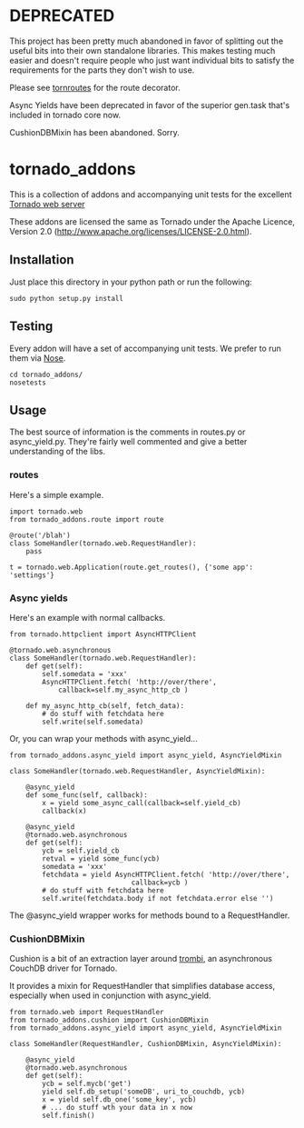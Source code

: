 
# DEPRECATED

This project has been pretty much abandoned in favor of splitting out the
useful bits into their own standalone libraries.  This makes testing much
easier and doesn't require people who just want individual bits to satisfy the
requirements for the parts they don't wish to use.

Please see [tornroutes](http://github.com/nod/tornroutes) for the route
decorator.

Async Yields have been deprecated in favor of the superior gen.task that's
included in tornado core now.

CushionDBMixin has been abandoned.  Sorry.


# tornado_addons

This is a collection of addons and accompanying unit tests for the excellent
[Tornado web server](http://www.tornadoweb.org/)

These addons are licensed the same as Tornado under the Apache Licence,
Version 2.0 (http://www.apache.org/licenses/LICENSE-2.0.html).

## Installation

Just place this directory in your python path or run the following:

    sudo python setup.py install

## Testing

Every addon will have a set of accompanying unit tests.  We prefer to run them
via [Nose](http://code.google.com/p/python-nose/).

    cd tornado_addons/
    nosetests

## Usage

The best source of information is the comments in routes.py or async_yield.py.
They're fairly well commented and give a better understanding of the libs.

### routes

Here's a simple example.

    import tornado.web
    from tornado_addons.route import route

    @route('/blah')
    class SomeHandler(tornado.web.RequestHandler):
        pass

    t = tornado.web.Application(route.get_routes(), {'some app': 'settings'}


### Async yields

Here's an example with normal callbacks.

    from tornado.httpclient import AsyncHTTPClient

    @tornado.web.asynchronous
    class SomeHandler(tornado.web.RequestHandler):
        def get(self):
            self.somedata = 'xxx'
            AsyncHTTPClient.fetch( 'http://over/there',
                callback=self.my_async_http_cb )

        def my_async_http_cb(self, fetch_data):
            # do stuff with fetchdata here
            self.write(self.somedata)


Or,  you can wrap your methods with async_yield...

    from tornado_addons.async_yield import async_yield, AsyncYieldMixin

    class SomeHandler(tornado.web.RequestHandler, AsyncYieldMixin):

		@async_yield
		def some_func(self, callback):
			x = yield some_async_call(callback=self.yield_cb)
			callback(x)

        @async_yield
		@tornado.web.asynchronous
        def get(self):
            ycb = self.yield_cb
			retval = yield some_func(ycb)
            somedata = 'xxx'
            fetchdata = yield AsyncHTTPClient.fetch( 'http://over/there',
                                  callback=ycb )
            # do stuff with fetchdata here
            self.write(fetchdata.body if not fetchdata.error else '')


The @async_yield wrapper works for methods bound to a RequestHandler.


### CushionDBMixin

Cushion is a bit of an extraction layer around
[trombi](http://github.com/inoi/trombi), an asynchronous CouchDB driver for
Tornado.

It provides a mixin for RequestHandler that simplifies database access,
especially when used in conjunction with async_yield.

    from tornado.web import RequestHandler
    from tornado_addons.cushion import CushionDBMixin
    from tornado_addons.async_yield import async_yield, AsyncYieldMixin

    class SomeHandler(RequestHandler, CushionDBMixin, AsyncYieldMixin):

        @async_yield
		@tornado.web.asynchronous
        def get(self):
            ycb = self.mycb('get')
            yield self.db_setup('someDB', uri_to_couchdb, ycb)
            x = yield self.db_one('some_key', ycb)
            # ... do stuff wth your data in x now
			self.finish()

